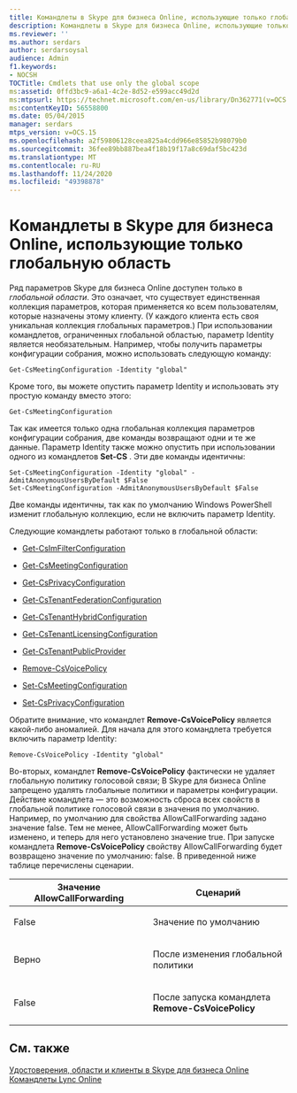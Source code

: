 ```yaml
---
title: Командлеты в Skype для бизнеса Online, использующие только глобальную область
description: Командлеты в Skype для бизнеса Online, использующие только глобальную область.
ms.reviewer: ''
ms.author: serdars
author: serdarsoysal
audience: Admin
f1.keywords:
- NOCSH
TOCTitle: Cmdlets that use only the global scope
ms:assetid: 0ffd3bc9-a6a1-4c2e-8d52-e599acc49d2d
ms:mtpsurl: https://technet.microsoft.com/en-us/library/Dn362771(v=OCS.15)
ms:contentKeyID: 56558800
ms.date: 05/04/2015
manager: serdars
mtps_version: v=OCS.15
ms.openlocfilehash: a2f59806128ceea825a4cdd966e85852b98079b0
ms.sourcegitcommit: 36fee89bb887bea4f18b19f17a8c69daf5bc423d
ms.translationtype: MT
ms.contentlocale: ru-RU
ms.lasthandoff: 11/24/2020
ms.locfileid: "49398878"
---
```

# <a name="cmdlets-in-skype-for-business-online-that-use-only-the-global-scope"></a>Командлеты в Skype для бизнеса Online, использующие только глобальную область

 


Ряд параметров Skype для бизнеса Online доступен только в *глобальной области*. Это означает, что существует единственная коллекция параметров, которая применяется ко всем пользователям, которые назначены этому клиенту. (У каждого клиента есть своя уникальная коллекция глобальных параметров.) При использовании командлетов, ограниченных глобальной областью, параметр Identity является необязательным. Например, чтобы получить параметры конфигурации собрания, можно использовать следующую команду:

    Get-CsMeetingConfiguration -Identity "global"

Кроме того, вы можете опустить параметр Identity и использовать эту простую команду вместо этого:

    Get-CsMeetingConfiguration

Так как имеется только одна глобальная коллекция параметров конфигурации собрания, две команды возвращают одни и те же данные. Параметр Identity также можно опустить при использовании одного из командлетов **Set-CS** . Эти две команды идентичны:

    Set-CsMeetingConfiguration -Identity "global" -AdmitAnonymousUsersByDefault $False
    Set-CsMeetingConfiguration -AdmitAnonymousUsersByDefault $False

Две команды идентичны, так как по умолчанию Windows PowerShell изменит глобальную коллекцию, если не включить параметр Identity.

Следующие командлеты работают только в глобальной области:

  - [Get-CsImFilterConfiguration](https://technet.microsoft.com/library/gg398980\(v=ocs.15\))

  - [Get-CsMeetingConfiguration](https://technet.microsoft.com/library/gg425875\(v=ocs.15\))

  - [Get-CsPrivacyConfiguration](https://technet.microsoft.com/library/gg413002\(v=ocs.15\))

  - [Get-CsTenantFederationConfiguration](https://technet.microsoft.com/library/jj994072\(v=ocs.15\))

  - [Get-CsTenantHybridConfiguration](https://technet.microsoft.com/library/jj994034\(v=ocs.15\))

  - [Get-CsTenantLicensingConfiguration](https://technet.microsoft.com/library/dn362770\(v=ocs.15\))

  - [Get-CsTenantPublicProvider](https://technet.microsoft.com/library/jj994016\(v=ocs.15\))

  - [Remove-CsVoicePolicy](https://technet.microsoft.com/library/gg398309\(v=ocs.15\))

  - [Set-CsMeetingConfiguration](https://technet.microsoft.com/library/gg398648\(v=ocs.15\))

  - [Set-CsPrivacyConfiguration](https://technet.microsoft.com/library/gg398484\(v=ocs.15\))

Обратите внимание, что командлет **Remove-CsVoicePolicy** является какой-либо аномалией. Для начала для этого командлета требуется включить параметр Identity:

    Remove-CsVoicePolicy -Identity "global"

Во-вторых, командлет **Remove-CsVoicePolicy** фактически не удаляет глобальную политику голосовой связи; В Skype для бизнеса Online запрещено удалять глобальные политики и параметры конфигурации. Действие командлета — это возможность сброса всех свойств в глобальной политике голосовой связи в значения по умолчанию. Например, по умолчанию для свойства AllowCallForwarding задано значение false. Тем не менее, AllowCallForwarding может быть изменено, и теперь для него установлено значение true. При запуске командлета **Remove-CsVoicePolicy** свойству AllowCallForwarding будет возвращено значение по умолчанию: false. В приведенной ниже таблице перечислены сценарии.


<table>
<colgroup>
<col style="width: 50%" />
<col style="width: 50%" />
</colgroup>
<thead>
<tr class="header">
<th>Значение AllowCallForwarding</th>
<th>Сценарий</th>
</tr>
</thead>
<tbody>
<tr class="odd">
<td><p>False</p></td>
<td><p>Значение по умолчанию</p></td>
</tr>
<tr class="even">
<td><p>Верно</p></td>
<td><p>После изменения глобальной политики</p></td>
</tr>
<tr class="odd">
<td><p>False</p></td>
<td><p>После запуска командлета <strong>Remove-CsVoicePolicy</strong></p></td>
</tr>
</tbody>
</table>


## <a name="see-also"></a>См. также


[Удостоверения, области и клиенты в Skype для бизнеса Online](identities-scopes-and-tenants-in-skype-for-business-online.md)  
[Командлеты Lync Online](https://technet.microsoft.com/library/dn362817\(v=ocs.15\))

